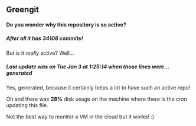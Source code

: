 ## Greengit

#### Do you wonder why this repository is so active?

##### After all it has 34108 commits!

But is it *really* active? Well...

##### Last update was on Tue Jan 3 at 1:25:14 when those lines were... generated

Yes, generated, because it certainly helps a lot to have such an active repo!

Oh and there was **28%** disk usage on the machine
where there is the cron updating this file.

Not the best way to monitor a VM in the cloud but it works! :)
